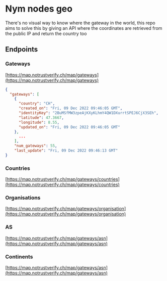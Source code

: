 # Nym nodes geo

There's no visual way to know where the gateway in the world, this repo aims to solve this by giving an API where the coordinates are retrieved from the public IP and return the country too


## Endpoints

### Gateways

[https://map.notrustverify.ch/map/gateways](https://map.notrustverify.ch/map/gateways)

```json
{
  "gateways": [
    {
      "country": "CH",
      "created_on": "Fri, 09 Dec 2022 09:46:05 GMT",
      "identityKey": "2BuMSfMW3zpeAjKXyKLhmY4QW1DXurrtSPEJ6CjX3SEh",
      "latitude": 47.3667,
      "longitude": 8.55,
      "updated_on": "Fri, 09 Dec 2022 09:46:05 GMT"
    },
      ...
    ],
    "num_gateways": 55,
    "last_update": "Fri, 09 Dec 2022 09:46:13 GMT"
}
```

### Countries

[https://map.notrustverify.ch/map/gateways/countries](https://map.notrustverify.ch/map/gateways/countries)

### Organisations

[https://map.notrustverify.ch/map/gateways/organisation](https://map.notrustverify.ch/map/gateways/organisation)

### AS

[https://map.notrustverify.ch/map/gateways/asn](https://map.notrustverify.ch/map/gateways/asn)


### Continents

[https://map.notrustverify.ch/map/gateways/asn](https://map.notrustverify.ch/map/gateways/asn)
